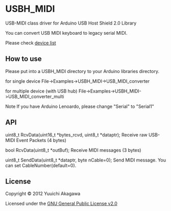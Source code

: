 USBH_MIDI
=========

USB-MIDI class driver for Arduino USB Host Shield 2.0 Library

You can convert USB MIDI keyboard  to legacy serial MIDI.

Please check [device list][wiki]

How to use
----------
Please put into a USBH_MIDI directory to your Arduino libraries directory.

for single device
 File->Examples->USBH_MIDI->USB_MIDI_converter

for multiple device (with USB hub)
 File->Examples->USBH_MIDI->USB_MIDI_converter_multi

Note
 If you have Arduino Lenoardo, please change "Serial" to "Serial1"

API
---

uint8_t RcvData(uint16_t *bytes_rcvd, uint8_t *dataptr);
 Receive raw USB-MIDI Event Packets (4 bytes)

bool    RcvData(uint8_t *outBuf);
 Receive MIDI messages (3 bytes)

uint8_t SendData(uint8_t *dataptr, byte nCable=0);
 Send MIDI message. You can set CableNumber(default=0).

License
-------
Copyright &copy; 2012 Yuuichi Akagawa

Licensed under the [GNU General Public License v2.0][GPL2]

[GPL2]: http://www.gnu.org/licenses/gpl2.html
[wiki]: https://github.com/YuuichiAkagawa/USBH_MIDI/wiki
